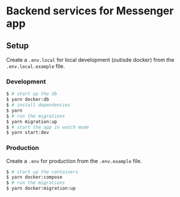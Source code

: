 # Backend services for Messenger app

## Setup

Create a `.env.local` for local development (outisde docker) from the `.env.local.example` file.

### Development

```bash
$ # start up the db
$ yarn docker:db
$ # install dependencies
$ yarn
$ # run the migrations
$ yarn migration:up
$ # start the app in watch mode
$ yarn start:dev
```

### Production

Create a `.env` for production from the `.env.example` file.

```bash
$ # start up the containers
$ yarn docker:compose
$ # run the migrations
$ yarn docker:migration:up
```
